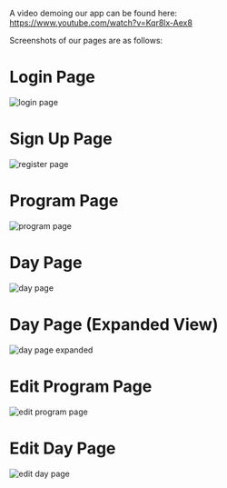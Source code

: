 A video demoing our app can be found here: 
https://www.youtube.com/watch?v=Kqr8lx-Aex8 

Screenshots of our pages are as follows:
# Login Page
![login page](https://github.com/MQCOMP3120/group-project-group-aa/blob/main/SCREENSHOTS/LoginPage.png)
# Sign Up Page
![register page](https://github.com/MQCOMP3120/group-project-group-aa/blob/main/SCREENSHOTS/SignUpPage.png)
# Program Page
![program page](https://github.com/MQCOMP3120/group-project-group-aa/blob/main/SCREENSHOTS/ProgramPage.png)
# Day Page
![day page](https://github.com/MQCOMP3120/group-project-group-aa/blob/main/SCREENSHOTS/DayPage.png)
# Day Page (Expanded View)
![day page expanded](https://github.com/MQCOMP3120/group-project-group-aa/blob/main/SCREENSHOTS/DayPage_Expanded.png)
# Edit Program Page
![edit program page](https://github.com/MQCOMP3120/group-project-group-aa/blob/main/SCREENSHOTS/EditProgramPage.png)
# Edit Day Page
![edit day page](https://github.com/MQCOMP3120/group-project-group-aa/blob/main/SCREENSHOTS/EditDayPage.png)
